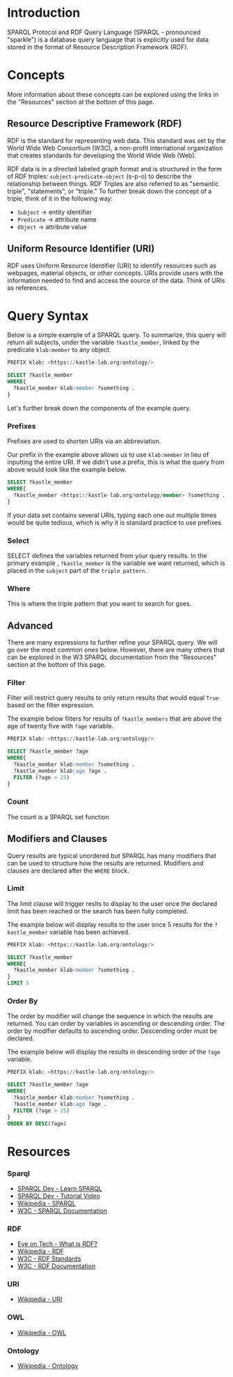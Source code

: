 # Introduction

SPARQL Protocol and RDF Query Language (SPARQL - pronounced "sparkle") is a database query language that is explicitly used for data stored in the format of Resource Description Framework (RDF).

# Concepts

More information about these concepts can be explored using the links in the "Resources" section at the bottom of this page.

## Resource Descriptive Framework (RDF)

RDF is the standard for representing web data. This standard was set by the World Wide Web Consortium (W3C), a non-profit international organization that creates standards for developing the World Wide Web (Web).

RDF data is in a directed labeled graph format and is structured in the form of RDF triples: `subject-predicate-object` (s-p-o) to describe the relationship between things. RDF Triples are also referred to as "semantic triple", "statements", or "triple." To further break down the concept of a triple, think of it in the following way:

- `Subject` -> entity identifier
- `Predicate` -> attribute name
- `Object` -> attribute value

## Uniform Resource Identifier (URI)

RDF uses Uniform Resource Identifier (URI) to identify resources such as webpages, material objects, or other concepts.
URIs provide users with the information needed to find and access the source of the data. Think of URIs as references.

# Query Syntax

Below is a simple example of a SPARQL query. To summarize, this query will return all subjects, under the variable `?kastle_member`, linked by the predicate `klab:member` to any object.

```sql
PREFIX klab: <https://kastle-lab.org/ontology/>

SELECT ?kastle_member
WHERE{
  ?kastle_member klab:member ?something .
}
```

Let's further break down the components of the example query.

### Prefixes

Prefixes are used to shorten URIs via an abbreviation.

Our prefix in the example above allows us to use `klab:member` in lieu of inputting the entire URI. If we didn't use a prefix, this is what the query from above would look like the example below.

```sql
SELECT ?kastle_member
WHERE{
  ?kastle_member <https://kastle-lab.org/ontology/member> ?something .
}
```

If your data set contains several URIs, typing each one out multiple times would be quite tedious, which is why it is standard practice to use prefixes.

### Select

SELECT defines the variables returned from your query results. In the primary example , `?kastle_member` is the variable we want returned, which is placed in the `subject` part of the `triple pattern`.

### Where

This is where the triple pattern that you want to search for goes.

## Advanced

There are many expressions to further refine your SPARQL query. We will go over the most common ones below. However, there are many others that can be explored in the W3 SPARQL documentation from the "Resources" section at the bottom of this page.

### Filter

Filter will restrict query results to only return results that would equal `True` based on the filter expression.

The example below filters for results of `?kastle_members` that are above the age of twenty five with `?age` variable.

```sql
PREFIX klab: <https://kastle-lab.org/ontology/>

SELECT ?kastle_member ?age
WHERE{
  ?kastle_member klab:member ?something .
  ?kastle_member klab:age ?age .
  FILTER (?age > 25)
}
```

### Count

The count is a SPARQL set function

## Modifiers and Clauses

Query results are typical unordered but SPARQL has many modifiers that can be used to structure how the results are returned. Modifiers and clauses are declared after the `WHERE` block.

### Limit

The limit clause will trigger reslts to display to the user once the declared limit has been reached or the search has been fully completed.

The example below will display results to the user once 5 results for the `?kastle_member` variable has been achieved.

```sql
PREFIX klab: <https://kastle-lab.org/ontology/>

SELECT ?kastle_member
WHERE{
  ?kastle_member klab:member ?something .
}
LIMIT 5
```

### Order By

The order by modifier will change the sequence in which the results are returned. You can order by variables in ascending or descending order. The order by modifier defaults to ascending order. Descending order must be declared.

The example below will display the results in descending order of the `?age` variable.

```sql
PREFIX klab: <https://kastle-lab.org/ontology/>

SELECT ?kastle_member ?age
WHERE{
  ?kastle_member klab:member ?something .
  ?kastle_member klab:age ?age .
  FILTER (?age > 25)
}
ORDER BY DESC(?age)
```

# Resources

### Sparql

- [SPARQL Dev - Learn SPARQL](https://sparql.dev/)
- [SPARQL Dev - Tutorial Video](https://youtu.be/FvGndkpa4K0?si=Nr09D5x3k0qDZr4d)
- [Wikipedia - SPARQL](https://en.wikipedia.org/wiki/SPARQL)
- [W3C - SPARQL Documentation](https://www.w3.org/TR/sparql11-query/)

### RDF

- [Eye on Tech - What is RDF?](https://www.youtube.com/watch?v=NzzAxEPpuJQ&ab_channel=EyeonTech)
- [Wikipedia - RDF](https://en.wikipedia.org/wiki/Resource_Description_Framework)
- [W3C - RDF Standards](https://www.w3.org/RDF/)
- [W3C - RDF Documentation](https://www.w3.org/XML/9711theory/concepts.html)

### URI

- [Wikipedia - URI](https://en.wikipedia.org/wiki/Uniform_Resource_Identifier)

### OWL

- [Wikipedia - OWL](https://en.wikipedia.org/wiki/Web_Ontology_Language)

### Ontology

- [Wikipedia - Ontology](<https://en.wikipedia.org/wiki/Ontology_(information_science)>)

